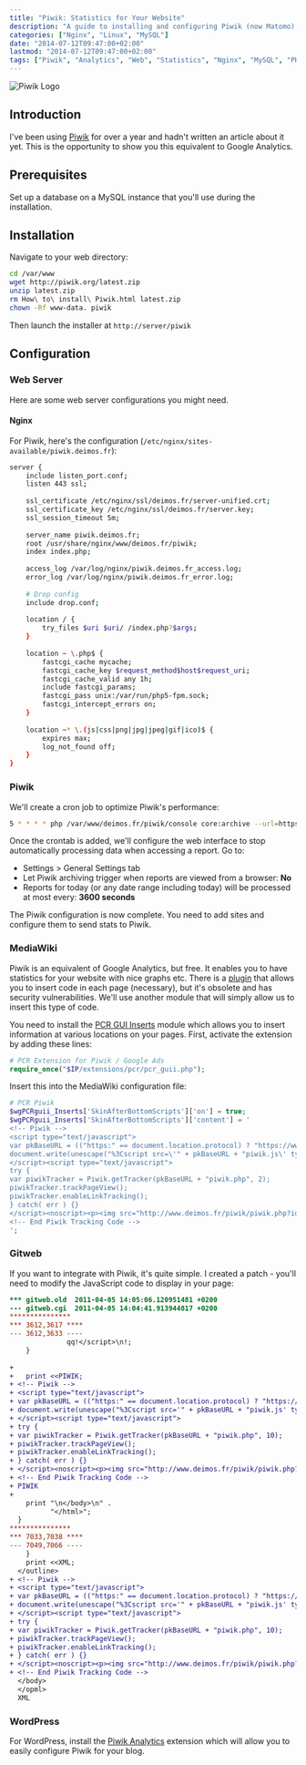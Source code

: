 ```yaml
---
title: "Piwik: Statistics for Your Website"
description: "A guide to installing and configuring Piwik (now Matomo), an open-source alternative to Google Analytics for website statistics tracking and analysis."
categories: ["Nginx", "Linux", "MySQL"]
date: "2014-07-12T09:47:00+02:00"
lastmod: "2014-07-12T09:47:00+02:00"
tags: ["Piwik", "Analytics", "Web", "Statistics", "Nginx", "MySQL", "PHP", "WordPress", "MediaWiki", "Gitweb"]
---
```


![Piwik Logo](../../static/images/piwik-logo.avif)

## Introduction

I've been using [Piwik](https://piwik.org/) for over a year and hadn't written an article about it yet. This is the opportunity to show you this equivalent to Google Analytics.

## Prerequisites

Set up a database on a MySQL instance that you'll use during the installation.

## Installation

Navigate to your web directory:

```bash
cd /var/www
wget http://piwik.org/latest.zip
unzip latest.zip
rm How\ to\ install\ Piwik.html latest.zip
chown -Rf www-data. piwik
```

Then launch the installer at `http://server/piwik`

## Configuration

### Web Server

Here are some web server configurations you might need.

#### Nginx

For Piwik, here's the configuration (`/etc/nginx/sites-available/piwik.deimos.fr`):

```bash
server {
    include listen_port.conf;
    listen 443 ssl;
 
    ssl_certificate /etc/nginx/ssl/deimos.fr/server-unified.crt;
    ssl_certificate_key /etc/nginx/ssl/deimos.fr/server.key;
    ssl_session_timeout 5m;
 
    server_name piwik.deimos.fr;
    root /usr/share/nginx/www/deimos.fr/piwik;
    index index.php;
 
    access_log /var/log/nginx/piwik.deimos.fr_access.log;
    error_log /var/log/nginx/piwik.deimos.fr_error.log;
 
    # Drop config
    include drop.conf; 
 
    location / {
        try_files $uri $uri/ /index.php?$args;
    }
 
    location ~ \.php$ {
        fastcgi_cache mycache;
        fastcgi_cache_key $request_method$host$request_uri;
        fastcgi_cache_valid any 1h;
        include fastcgi_params;
        fastcgi_pass unix:/var/run/php5-fpm.sock;
        fastcgi_intercept_errors on;
    }
 
    location ~* \.(js|css|png|jpg|jpeg|gif|ico)$ {
        expires max;
        log_not_found off;
    }
}
```

### Piwik

We'll create a cron job to optimize Piwik's performance:

```bash
5 * * * * php /var/www/deimos.fr/piwik/console core:archive --url=https://piwik.deimos.fr >> /var/log/piwik.log
```

Once the crontab is added, we'll configure the web interface to stop automatically processing data when accessing a report. Go to:

* Settings > General Settings tab
* Let Piwik archiving trigger when reports are viewed from a browser: **No**
* Reports for today (or any date range including today) will be processed at most every: **3600 seconds**

The Piwik configuration is now complete. You need to add sites and configure them to send stats to Piwik.

### MediaWiki

Piwik is an equivalent of Google Analytics, but free. It enables you to have statistics for your website with nice graphs etc. There is a [plugin](https://www.mediawiki.org/wiki/Extension:Piwik_Integration) that allows you to insert code in each page (necessary), but it's obsolete and has security vulnerabilities. We'll use another module that will simply allow us to insert this type of code.

You need to install the [PCR GUI Inserts](https://www.mediawiki.org/wiki/Extension:PCR_GUI_Inserts) module which allows you to insert information at various locations on your pages. First, activate the extension by adding these lines:

```php
# PCR Extension for Piwik / Google Ads
require_once("$IP/extensions/pcr/pcr_guii.php");
```

Insert this into the MediaWiki configuration file:

```php
# PCR Piwik
$wgPCRguii_Inserts['SkinAfterBottomScripts']['on'] = true;
$wgPCRguii_Inserts['SkinAfterBottomScripts']['content'] = ' 
<!-- Piwik -->
<script type="text/javascript">
var pkBaseURL = (("https:" == document.location.protocol) ? "https://www.deimos.fr/piwik/" : "http://www.deimos.fr/piwik/");
document.write(unescape("%3Cscript src=\'" + pkBaseURL + "piwik.js\' type=\'text/javascript\'%3E%3C/script%3E"));
</script><script type="text/javascript">
try {
var piwikTracker = Piwik.getTracker(pkBaseURL + "piwik.php", 2);
piwikTracker.trackPageView();
piwikTracker.enableLinkTracking();
} catch( err ) {}
</script><noscript><p><img src="http://www.deimos.fr/piwik/piwik.php?idsite=x" style="border:0" alt="" /></p></noscript>
<!-- End Piwik Tracking Code -->
';
```

### Gitweb

If you want to integrate with Piwik, it's quite simple. I created a patch - you'll need to modify the JavaScript code to display in your page:

```diff
*** gitweb.old	2011-04-05 14:05:06.120951481 +0200
--- gitweb.cgi	2011-04-05 14:04:41.913944817 +0200
***************
*** 3612,3617 ****
--- 3612,3633 ----
  		      qq!</script>\n!;
  	}
  
+ 
+ 	print <<PIWIK;
+ <!-- Piwik -->
+ <script type="text/javascript">
+ var pkBaseURL = (("https:" == document.location.protocol) ? "https://www.deimos.fr/piwik/" : "http://www.deimos.fr/piwik/");
+ document.write(unescape("%3Cscript src='" + pkBaseURL + "piwik.js' type='text/javascript'%3E%3C/script%3E"));
+ </script><script type="text/javascript">
+ try {
+ var piwikTracker = Piwik.getTracker(pkBaseURL + "piwik.php", 10);
+ piwikTracker.trackPageView();
+ piwikTracker.enableLinkTracking();
+ } catch( err ) {}
+ </script><noscript><p><img src="http://www.deimos.fr/piwik/piwik.php?idsite=10" style="border:0" alt="" /></p></noscript>
+ <!-- End Piwik Tracking Code -->
+ PIWIK
+ 
  	print "\n</body>\n" .
  	      "</html>";
  }
***************
*** 7033,7038 ****
--- 7049,7066 ----
  	}
  	print <<XML;
  </outline>
+ <!-- Piwik -->
+ <script type="text/javascript">
+ var pkBaseURL = (("https:" == document.location.protocol) ? "https://www.deimos.fr/piwik/" : "http://www.deimos.fr/piwik/");
+ document.write(unescape("%3Cscript src='" + pkBaseURL + "piwik.js' type='text/javascript'%3E%3C/script%3E"));
+ </script><script type="text/javascript">
+ try {
+ var piwikTracker = Piwik.getTracker(pkBaseURL + "piwik.php", 10);
+ piwikTracker.trackPageView();
+ piwikTracker.enableLinkTracking();
+ } catch( err ) {}
+ </script><noscript><p><img src="http://www.deimos.fr/piwik/piwik.php?idsite=10" style="border:0" alt="" /></p></noscript>
+ <!-- End Piwik Tracking Code -->
  </body>
  </opml>
  XML
```

### WordPress

For WordPress, install the [Piwik Analytics](https://forwardslash.nl/piwik-analytics/) extension which will allow you to easily configure Piwik for your blog.
